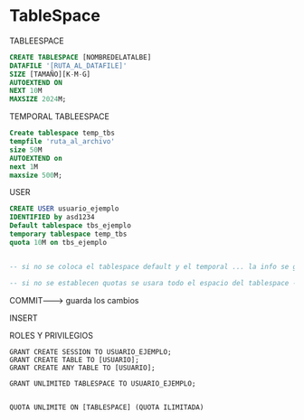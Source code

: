 # **TableSpace**

TABLEESPACE 
```sql
CREATE TABLESPACE [NOMBREDELATALBE] 
DATAFILE '[RUTA_AL_DATAFILE]' 
SIZE [TAMAÑO][K-M-G] 
AUTOEXTEND ON 
NEXT 10M 
MAXSIZE 2024M; 
```

TEMPORAL TABLEESPACE 
```sql
Create tablespace temp_tbs
tempfile 'ruta_al_archivo'
size 50M 
AUTOEXTEND on 
next 1M
maxsize 500M;
```



USER
````sql
CREATE USER usuario_ejemplo
IDENTIFIED by asd1234
Default tablespace tbs_ejemplo
temporary tablespace temp_tbs
quota 10M on tbs_ejemplo 


-- si no se coloca el tablespace default y el temporal ... la info se guardara en el sys y lo ideal es que nunca se mezcle usuarios admin con los comunes en las carpeta system --

-- si no se establecen quotas se usara todo el espacio del tablespace --
````

COMMIT---> guarda los cambios 

INSERT


ROLES Y PRIVILEGIOS 
````
GRANT CREATE SESSION TO USUARIO_EJEMPLO; 
GRANT CREATE TABLE TO [USUARIO];
GRANT CREATE ANY TABLE TO [USUARIO];

GRANT UNLIMITED TABLESPACE TO USUARIO_EJEMPLO;


QUOTA UNLIMITE ON [TABLESPACE] (QUOTA ILIMITADA)




